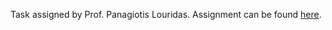 Task assigned by Prof. Panagiotis Louridas.
Assignment can be found [here](https://github.com/dmst-algorithms-course/assignment-2017-1/blob/master/README.md).
